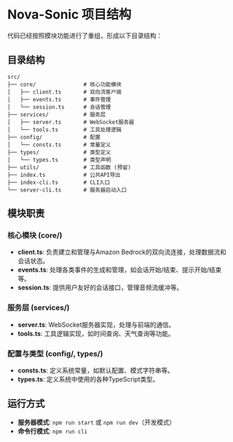 # Nova-Sonic 项目结构

代码已经按照模块功能进行了重组，形成以下目录结构：

## 目录结构

```
src/
├── core/               # 核心功能模块
│   ├── client.ts       # 双向流客户端
│   ├── events.ts       # 事件管理
│   └── session.ts      # 会话管理
├── services/           # 服务层
│   ├── server.ts       # WebSocket服务器
│   └── tools.ts        # 工具处理逻辑
├── config/             # 配置
│   └── consts.ts       # 常量定义
├── types/              # 类型定义
│   └── types.ts        # 类型声明
├── utils/              # 工具函数 (预留)
├── index.ts            # 公共API导出
├── index-cli.ts        # CLI入口
└── server-cli.ts       # 服务器启动入口
```

## 模块职责

### 核心模块 (core/)

- **client.ts**: 负责建立和管理与Amazon Bedrock的双向流连接，处理数据流和会话状态。
- **events.ts**: 处理各类事件的生成和管理，如会话开始/结束、提示开始/结束等。
- **session.ts**: 提供用户友好的会话接口，管理音频流缓冲等。

### 服务层 (services/)

- **server.ts**: WebSocket服务器实现，处理与前端的通信。
- **tools.ts**: 工具逻辑实现，如时间查询、天气查询等功能。

### 配置与类型 (config/, types/)

- **consts.ts**: 定义系统常量，如默认配置、模式字符串等。
- **types.ts**: 定义系统中使用的各种TypeScript类型。

## 运行方式

- **服务器模式**: `npm run start` 或 `npm run dev`（开发模式）
- **命令行模式**: `npm run cli`

